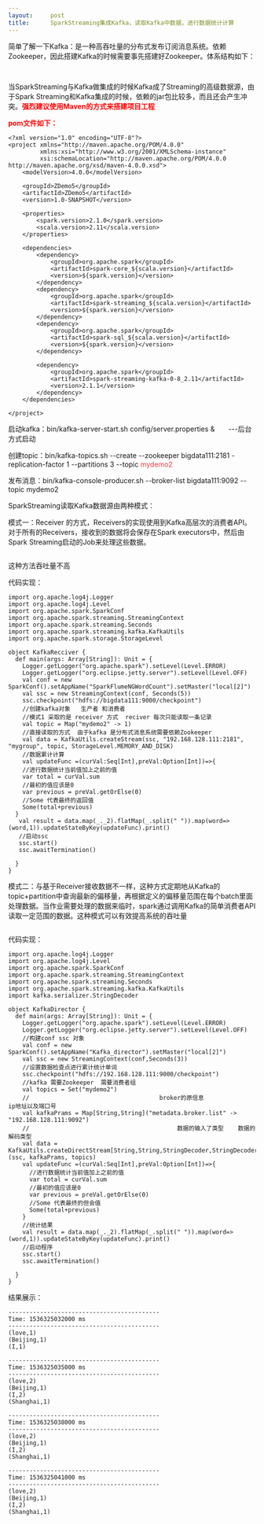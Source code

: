 ```yaml
---
layout:     post
title:      SparkStreaming集成Kafka，读取Kafka中数据，进行数据统计计算
---
```

<div id="article_content" class="article_content clearfix csdn-tracking-statistics" data-pid="blog" data-mod="popu_307" data-dsm="post">
								            <link rel="stylesheet" href="https://csdnimg.cn/release/phoenix/template/css/ck_htmledit_views-f76675cdea.css">
						<div class="htmledit_views" id="content_views">
                <p>简单了解一下Kafka：是一种高吞吐量的分布式发布订阅消息系统。依赖Zookeeper，因此搭建Kafka的时候需要事先搭建好Zookeeper。体系结构如下：</p>

<p><img alt="" class="has" src="https://img-blog.csdn.net/20180907210107662?watermark/2/text/aHR0cHM6Ly9ibG9nLmNzZG4ubmV0L0phbnRlbG9wZQ==/font/5a6L5L2T/fontsize/400/fill/I0JBQkFCMA==/dissolve/70"></p>

<p><img alt="" class="has" src="https://img-blog.csdn.net/20180907210217779?watermark/2/text/aHR0cHM6Ly9ibG9nLmNzZG4ubmV0L0phbnRlbG9wZQ==/font/5a6L5L2T/fontsize/400/fill/I0JBQkFCMA==/dissolve/70"></p>

<p>当SparkStreaming与Kafka做集成的时候Kafka成了Streaming的高级数据源，由于Spark Streaming和Kafka集成的时候，依赖的jar包比较多，而且还会产生冲突。<strong><span style="color:#ff0000;">强烈建议使用</span></strong><strong><span style="color:#ff0000;">Maven</span><span style="color:#ff0000;">的方式来搭建项目工程</span></strong></p>

<p><strong><span style="color:#ff0000;">pom文件如下：</span></strong></p>

<pre class="has">
<code class="language-html">&lt;?xml version="1.0" encoding="UTF-8"?&gt;
&lt;project xmlns="http://maven.apache.org/POM/4.0.0"
         xmlns:xsi="http://www.w3.org/2001/XMLSchema-instance"
         xsi:schemaLocation="http://maven.apache.org/POM/4.0.0 http://maven.apache.org/xsd/maven-4.0.0.xsd"&gt;
    &lt;modelVersion&gt;4.0.0&lt;/modelVersion&gt;

    &lt;groupId&gt;ZDemo5&lt;/groupId&gt;
    &lt;artifactId&gt;ZDemo5&lt;/artifactId&gt;
    &lt;version&gt;1.0-SNAPSHOT&lt;/version&gt;

    &lt;properties&gt;
        &lt;spark.version&gt;2.1.0&lt;/spark.version&gt;
        &lt;scala.version&gt;2.11&lt;/scala.version&gt;
    &lt;/properties&gt;

    &lt;dependencies&gt;
        &lt;dependency&gt;
            &lt;groupId&gt;org.apache.spark&lt;/groupId&gt;
            &lt;artifactId&gt;spark-core_${scala.version}&lt;/artifactId&gt;
            &lt;version&gt;${spark.version}&lt;/version&gt;
        &lt;/dependency&gt;
        &lt;dependency&gt;
            &lt;groupId&gt;org.apache.spark&lt;/groupId&gt;
            &lt;artifactId&gt;spark-streaming_${scala.version}&lt;/artifactId&gt;
            &lt;version&gt;${spark.version}&lt;/version&gt;
        &lt;/dependency&gt;
        &lt;dependency&gt;
            &lt;groupId&gt;org.apache.spark&lt;/groupId&gt;
            &lt;artifactId&gt;spark-sql_${scala.version}&lt;/artifactId&gt;
            &lt;version&gt;${spark.version}&lt;/version&gt;
        &lt;/dependency&gt;

        &lt;dependency&gt;
            &lt;groupId&gt;org.apache.spark&lt;/groupId&gt;
            &lt;artifactId&gt;spark-streaming-kafka-0-8_2.11&lt;/artifactId&gt;
            &lt;version&gt;2.1.1&lt;/version&gt;
        &lt;/dependency&gt;
    &lt;/dependencies&gt;

&lt;/project&gt;</code></pre>

<p>启动kafka：bin/kafka-server-start.sh config/server.properties &amp;       ---后台方式启动</p>

<p>创建topic：bin/kafka-topics.sh --create --zookeeper bigdata111:2181 -replication-factor 1 --partitions 3 --topic <span style="color:#f33b45;">mydemo2</span></p>

<p>发布消息：bin/kafka-console-producer.sh --broker-list bigdata111:9092 --topic mydemo2</p>

<p>SparkStreaming读取Kafka数据源由两种模式： </p>

<p>模式一：Receiver 的方式，Receivers的实现使用到Kafka高层次的消费者API。对于所有的Receivers，接收到的数据将会保存在Spark executors中，然后由Spark Streaming启动的Job来处理这些数据。</p>

<p><img alt="" class="has" src="https://img-blog.csdn.net/20180907210545846?watermark/2/text/aHR0cHM6Ly9ibG9nLmNzZG4ubmV0L0phbnRlbG9wZQ==/font/5a6L5L2T/fontsize/400/fill/I0JBQkFCMA==/dissolve/70"></p>

<p>这种方法吞吐量不高</p>

<p>代码实现：</p>

<pre class="has">
<code class="language-java">import org.apache.log4j.Logger
import org.apache.log4j.Level
import org.apache.spark.SparkConf
import org.apache.spark.streaming.StreamingContext
import org.apache.spark.streaming.Seconds
import org.apache.spark.streaming.kafka.KafkaUtils
import org.apache.spark.storage.StorageLevel

object KafkaRecciver {
  def main(args: Array[String]): Unit = {
    Logger.getLogger("org.apache.spark").setLevel(Level.ERROR)
    Logger.getLogger("org.eclipse.jetty.server").setLevel(Level.OFF)
    val conf = new SparkConf().setAppName("SparkFlumeNGWordCount").setMaster("local[2]")
    val ssc = new StreamingContext(conf, Seconds(5))
    ssc.checkpoint("hdfs://bigdata111:9000/checkpoint")
    //创建kafka对象   生产者 和消费者 
    //模式1 采取的是 receiver 方式  reciver 每次只能读取一条记录
    val topic = Map("mydemo2" -&gt; 1)
    //直接读取的方式  由于kafka 是分布式消息系统需要依赖Zookeeper
    val data = KafkaUtils.createStream(ssc, "192.168.128.111:2181", "mygroup", topic, StorageLevel.MEMORY_AND_DISK)
    //数据累计计算
    val updateFunc =(curVal:Seq[Int],preVal:Option[Int])=&gt;{
    //进行数据统计当前值加上之前的值
    var total = curVal.sum
    //最初的值应该是0
    var previous = preVal.getOrElse(0)
    //Some 代表最终的返回值
    Some(total+previous)
  }
   val result = data.map(_._2).flatMap(_.split(" ")).map(word=&gt;(word,1)).updateStateByKey(updateFunc).print()
   //启动ssc
   ssc.start()
   ssc.awaitTermination()
    
  }
}</code></pre>

<p>模式二：与基于Receiver接收数据不一样，这种方式定期地从Kafka的topic+partition中查询最新的偏移量，再根据定义的偏移量范围在每个batch里面处理数据。当作业需要处理的数据来临时，spark通过调用Kafka的简单消费者API读取一定范围的数据。这种模式可以有效提高系统的吞吐量</p>

<p><img alt="" class="has" src="https://img-blog.csdn.net/20180907211638501?watermark/2/text/aHR0cHM6Ly9ibG9nLmNzZG4ubmV0L0phbnRlbG9wZQ==/font/5a6L5L2T/fontsize/400/fill/I0JBQkFCMA==/dissolve/70"></p>

<p>代码实现：</p>

<pre class="has">
<code class="language-java">import org.apache.log4j.Logger
import org.apache.log4j.Level
import org.apache.spark.SparkConf
import org.apache.spark.streaming.StreamingContext
import org.apache.spark.streaming.Seconds
import org.apache.spark.streaming.kafka.KafkaUtils
import kafka.serializer.StringDecoder

object KafkaDirector {
  def main(args: Array[String]): Unit = {
    Logger.getLogger("org.apache.spark").setLevel(Level.ERROR)
    Logger.getLogger("org.eclipse.jetty.server").setLevel(Level.OFF)
    //构建conf ssc 对象
    val conf = new SparkConf().setAppName("Kafka_director").setMaster("local[2]")
    val ssc = new StreamingContext(conf,Seconds(3))
    //设置数据检查点进行累计统计单词
    ssc.checkpoint("hdfs://192.168.128.111:9000/checkpoint")
    //kafka 需要Zookeeper  需要消费者组
    val topics = Set("mydemo2")
    //                                     broker的原信息                                  ip地址以及端口号
    val kafkaPrams = Map[String,String]("metadata.broker.list" -&gt; "192.168.128.111:9092")
    //                                          数据的输入了类型    数据的解码类型
    val data = KafkaUtils.createDirectStream[String,String,StringDecoder,StringDecoder](ssc, kafkaPrams, topics)
    val updateFunc =(curVal:Seq[Int],preVal:Option[Int])=&gt;{
      //进行数据统计当前值加上之前的值
      var total = curVal.sum
      //最初的值应该是0
      var previous = preVal.getOrElse(0)
      //Some 代表最终的但会值
      Some(total+previous)
    }
    //统计结果
    val result = data.map(_._2).flatMap(_.split(" ")).map(word=&gt;(word,1)).updateStateByKey(updateFunc).print() 
    //启动程序
    ssc.start()
    ssc.awaitTermination()
    
  }
}</code></pre>

<p>结果展示：</p>

<pre class="has">
<code>-------------------------------------------
Time: 1536325032000 ms
-------------------------------------------
(love,1)
(Beijing,1)
(I,1)

-------------------------------------------
Time: 1536325035000 ms
-------------------------------------------
(love,2)
(Beijing,1)
(I,2)
(Shanghai,1)

-------------------------------------------
Time: 1536325038000 ms
-------------------------------------------
(love,2)
(Beijing,1)
(I,2)
(Shanghai,1)

-------------------------------------------
Time: 1536325041000 ms
-------------------------------------------
(love,2)
(Beijing,1)
(I,2)
(Shanghai,1)
</code></pre>

<p> </p>            </div>
                </div>